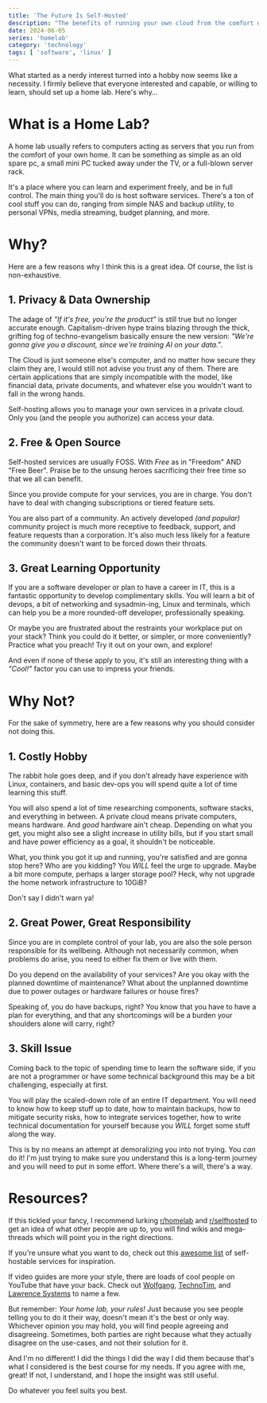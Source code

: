 ```yaml
---
title: 'The Future Is Self-Hosted'
description: "The benefits of running your own cloud from the comfort of your home."
date: 2024-06-05
series: 'homelab'
category: 'technology'
tags: [ 'software', 'linux' ]
---
```


What started as a nerdy interest turned into a hobby now seems like a necessity.
I firmly believe that everyone interested and capable, or willing to learn, should set up a home lab.
Here's why…

<!--more-->

# What is a Home Lab?

A home lab usually refers to computers acting as servers that you run from the comfort of your own home.
It can be something as simple as an old spare pc, a small mini PC tucked away under the TV, or a full-blown server rack.

It's a place where you can learn and experiment freely, and be in full control.
The main thing you'll do is host software services.
There's a ton of cool stuff you can do, ranging from simple NAS and backup utility, to personal VPNs, media streaming,
budget planning, and more.

# Why?

Here are a few reasons why I think this is a great idea.
Of course, the list is non-exhaustive.

## 1. Privacy & Data Ownership

The adage of _"If it's free, you're the product"_ is still true but no longer accurate enough.
Capitalism-driven hype trains blazing through the thick, grifting fog of techno-evangelism basically ensure the new
version: _"We're gonna give you a discount, since we're training AI on your data."_.

The Cloud is just someone else's computer, and no matter how secure they claim they are, I would still not advise you
trust any of them.
There are certain applications that are simply incompatible with the model, like financial data, private documents, and
whatever else you wouldn't want to fall in the wrong hands.

Self-hosting allows you to manage your own services in a private cloud.
Only you (and the people you authorize) can access your data.

## 2. Free & Open Source

Self-hosted services are usually FOSS.
With _Free_ as in "Freedom" AND "Free Beer".
Praise be to the unsung heroes sacrificing their free time so that we all can benefit.

Since you provide compute for your services, you are in charge.
You don't have to deal with changing subscriptions or tiered feature sets.

You are also part of a community.
An actively developed _(and popular)_ community project is much more receptive to feedback, support, and feature
requests than a corporation.
It's also much less likely for a feature the community doesn't want to be forced down their throats.

## 3. Great Learning Opportunity

If you are a software developer or plan to have a career in IT, this is a fantastic opportunity to develop
complimentary skills.
You will learn a bit of devops, a bit of networking and sysadmin-ing, Linux and terminals, which can help you be a more
rounded-off developer, professionally speaking.

Or maybe you are frustrated about the restraints your workplace put on your stack?
Think you could do it better, or simpler, or more conveniently?
Practice what you preach!
Try it out on your own, and explore!

And even if none of these apply to you, it's still an interesting thing with a _"Cool!"_ factor you can use to
impress your friends.

# Why Not?

For the sake of symmetry, here are a few reasons why you should consider not doing this.

## 1. Costly Hobby

The rabbit hole goes deep, and if you don't already have experience with Linux, containers, and basic dev-ops you will
spend quite a lot of time learning this stuff.

You will also spend a lot of time researching components, software stacks, and everything in between.
A private cloud means private computers, means hardware.
And *good* hardware ain't cheap.
Depending on what you get, you might also see a slight increase in utility bills, but if you start small and have
power efficiency as a goal, it shouldn't be noticeable.

What, you think you got it up and running, you're satisfied and are gonna stop here?
Who are you kidding?
You _WILL_ feel the urge to upgrade.
Maybe a bit more compute, perhaps a larger storage pool?
Heck, why not upgrade the home network infrastructure to 10GiB?

Don't say I didn't warn ya!

## 2. Great Power, Great Responsibility

Since you are in complete control of your lab, you are also the sole person responsible for its wellbeing.
Although not necessarily common, when problems do arise, you need to either fix them or live with them.

Do you depend on the availability of your services?
Are you okay with the planned downtime of maintenance?
What about the unplanned downtime due to power outages or hardware failures or house fires?

Speaking of, you do have backups, right?
You know that you have to have a plan for everything, and that any shortcomings will be a burden your shoulders alone
will carry, right?

## 3. Skill Issue

Coming back to the topic of spending time to learn the software side, if you are not a programmer or have some technical
background this may be a bit challenging, especially at first.

You will play the scaled-down role of an entire IT department.
You will need to know how to keep stuff up to date, how to maintain backups, how to mitigate security risks, how to
integrate services together, how to write technical documentation for yourself because you _WILL_ forget some stuff
along the way.

This is by no means an attempt at demoralizing you into not trying.
You _can_ do it!
I'm just trying to make sure you understand this is a long-term journey and you will need to put in some effort.
Where there's a will, there's a way.

# Resources?

If this tickled your fancy, I recommend lurking [r/homelab](https://reddit.com/r/homelab) and
[r/selfhosted](https://reddit.com/r/selfhosted/) to get an idea of what other people are up to, you will find wikis and
mega-threads which will point you in the right directions.

If you're unsure what you want to do, check out this
[awesome list](https://github.com/awesome-selfhosted/awesome-selfhosted)
of self-hostable services for inspiration.

If video guides are more your style, there are loads of cool people on YouTube that have your back.
Check out [Wolfgang](https://www.youtube.com/@WolfgangsChannel), [TechnoTim](https://www.youtube.com/@TechnoTim), and
[Lawrence Systems](https://www.youtube.com/@LAWRENCESYSTEMS) to name a few.

But remember: _Your home lab, your rules!_
Just because you see people telling you to do it their way, doesn't mean it's the best or only way.
Whichever opinion you may hold, you will find people agreeing and disagreeing.
Sometimes, both parties are right because what they actually disagree on the use-cases, and not their solution for it.

And I'm no different!
I did the things I did the way I did them because that's what I considered is the best course for my needs.
If you agree with me, great!
If not, I understand, and I hope the insight was still useful.

Do whatever you feel suits you best.
